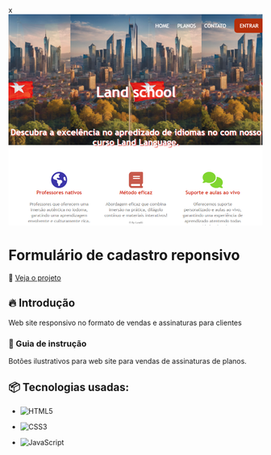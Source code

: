 x![Logo do projeto](https://raw.githubusercontent.com/LandGabriel/website-responsive/main/img/site-responsive.png)

# Formulário de cadastro reponsivo
:mag_right: [Veja o projeto](https://landgabriel.github.io/website-responsive/)
## 🔥 Introdução

Web site responsivo no formato de vendas e assinaturas para clientes

### 🔨 Guia de instrução

Botões ilustrativos para web site para vendas de assinaturas de planos.

## 📦 Tecnologias usadas:

* ![HTML5](https://img.shields.io/badge/html5-%23E34F26.svg?style=for-the-badge&logo=html5&logoColor=white)

* ![CSS3](https://img.shields.io/badge/css3-%231572B6.svg?style=for-the-badge&logo=css3&logoColor=white)

* ![JavaScript](https://img.shields.io/badge/javascript-%23323330.svg?style=for-the-badge&logo=javascript&logoColor=%23F7DF1E)
